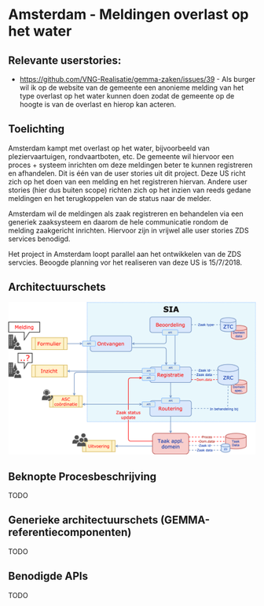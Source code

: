 # Amsterdam - Meldingen overlast op het water

## Relevante userstories:

* https://github.com/VNG-Realisatie/gemma-zaken/issues/39 - Als burger wil ik
  op de website van de gemeente een anonieme melding van het type overlast op
  het water kunnen doen zodat de gemeente op de hoogte is van de overlast en
  hierop kan acteren.

## Toelichting

Amsterdam kampt met overlast op het water, bijvoorbeeld van pleziervaartuigen,
rondvaartboten, etc. De gemeente wil hiervoor een proces + systeem inrichten om
deze meldingen beter te kunnen registreren en afhandelen. Dit is één van de
user stories uit dit project. Deze US richt zich op het doen van een melding en
het registreren hiervan. Andere user stories (hier dus buiten scope) richten
zich op het inzien van reeds gedane meldingen en het terugkoppelen van de
status naar de melder.

Amsterdam wil de meldingen als zaak registreren en behandelen via een generiek
zaaksysteem en daarom de hele communicatie rondom de melding zaakgericht
inrichten. Hiervoor zijn in vrijwel alle user stories ZDS services benodigd.

Het project in Amsterdam loopt parallel aan het ontwikkelen van de ZDS servcies.
Beoogde planning vor het realiseren van deze US is 15/7/2018.

## Architectuurschets

![Architectuurschets](./bestanden/amsterdam/Signalen_architectuur_globaal.png?raw=true "Signalen architectuur globaal")


## Beknopte Procesbeschrijving

TODO

## Generieke architectuurschets (GEMMA-referentiecomponenten)

TODO

## Benodigde APIs

TODO
